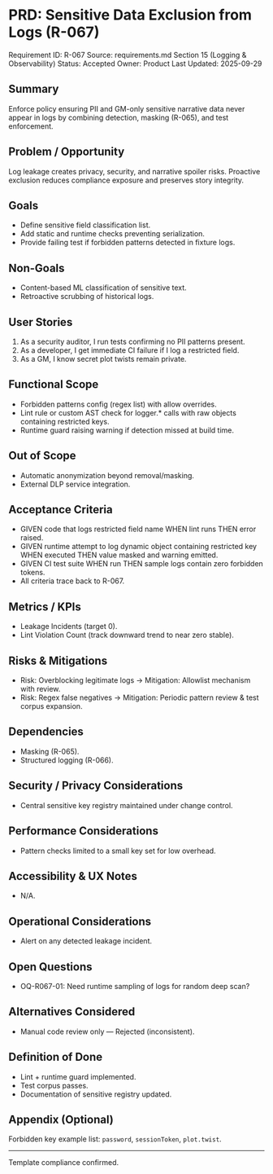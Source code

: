 # PRD: Sensitive Data Exclusion from Logs (R-067)

Requirement ID: R-067
Source: requirements.md Section 15 (Logging & Observability)
Status: Accepted
Owner: Product
Last Updated: 2025-09-29

## Summary

Enforce policy ensuring PII and GM-only sensitive narrative data never appear in logs by combining detection, masking (R-065), and test enforcement.

## Problem / Opportunity

Log leakage creates privacy, security, and narrative spoiler risks. Proactive exclusion reduces compliance exposure and preserves story integrity.

## Goals

- Define sensitive field classification list.
- Add static and runtime checks preventing serialization.
- Provide failing test if forbidden patterns detected in fixture logs.

## Non-Goals

- Content-based ML classification of sensitive text.
- Retroactive scrubbing of historical logs.

## User Stories

1. As a security auditor, I run tests confirming no PII patterns present.
2. As a developer, I get immediate CI failure if I log a restricted field.
3. As a GM, I know secret plot twists remain private.

## Functional Scope

- Forbidden patterns config (regex list) with allow overrides.
- Lint rule or custom AST check for logger.* calls with raw objects containing restricted keys.
- Runtime guard raising warning if detection missed at build time.

## Out of Scope

- Automatic anonymization beyond removal/masking.
- External DLP service integration.

## Acceptance Criteria

- GIVEN code that logs restricted field name WHEN lint runs THEN error raised.
- GIVEN runtime attempt to log dynamic object containing restricted key WHEN executed THEN value masked and warning emitted.
- GIVEN CI test suite WHEN run THEN sample logs contain zero forbidden tokens.
- All criteria trace back to R-067.

## Metrics / KPIs

- Leakage Incidents (target 0).
- Lint Violation Count (track downward trend to near zero stable).

## Risks & Mitigations

- Risk: Overblocking legitimate logs → Mitigation: Allowlist mechanism with review.
- Risk: Regex false negatives → Mitigation: Periodic pattern review & test corpus expansion.

## Dependencies

- Masking (R-065).
- Structured logging (R-066).

## Security / Privacy Considerations

- Central sensitive key registry maintained under change control.

## Performance Considerations

- Pattern checks limited to a small key set for low overhead.

## Accessibility & UX Notes

- N/A.

## Operational Considerations

- Alert on any detected leakage incident.

## Open Questions

- OQ-R067-01: Need runtime sampling of logs for random deep scan?

## Alternatives Considered

- Manual code review only — Rejected (inconsistent).

## Definition of Done

- Lint + runtime guard implemented.
- Test corpus passes.
- Documentation of sensitive registry updated.

## Appendix (Optional)

Forbidden key example list: `password`, `sessionToken`, `plot.twist`.

---
Template compliance confirmed.
